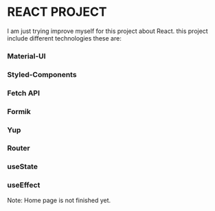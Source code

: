 # REACT PROJECT
I am just trying improve myself for this project about React.
this project include different technologies these are:

### Material-UI
### Styled-Components
### Fetch API
### Formik
### Yup
### Router
### useState
### useEffect

Note: Home page is not finished yet. 
